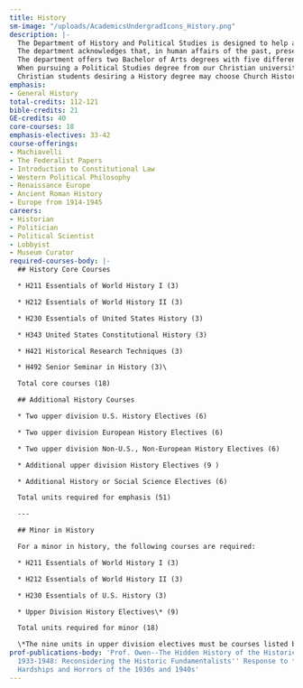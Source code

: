 ```yaml
---
title: History
sm-image: "/uploads/AcademicsUndergradIcons_History.png"
description: |-
  The Department of History and Political Studies is designed to help all students develop an understanding of the complex factors that have produced the civilizations of the present and also aid students in becoming responsible Christian citizens. Especially because of our emphasis on systematic research and analysis, the History and Political Studies majors receive instruction in preparing for careers in education, business, government service, public relations, or library work, as well as graduate study in law, theology, history, or political science.
  The department acknowledges that, in human affairs of the past, present and future, God is sovereign. With that foundational truth, students are aided in developing Christian philosophies of history and politics as parts of an overarching biblically-based world view.
  The department offers two Bachelor of Arts degrees with five different areas of emphasis. Every course should help students integrate Christian faith and the academic fields.
  When pursuing a Political Studies degree from our Christian university in California students may choose from three available emphases: American Politics, Constitutional Law, or Political Theory. Although a capable person can get into law school with almost any major, the Constitutional Law emphasis constitutes excellent preparation for law school.
  Christian students desiring a History degree may choose Church History or General History. Anyone seeking a History major and planning to attend seminary should choose the Church History emphasis. Anyone wanting to teach history should read the following paragraphs carefully.
emphasis:
- General History
total-credits: 112-121
bible-credits: 21
GE-credits: 40
core-courses: 18
emphasis-electives: 33-42
course-offerings:
- Machiavelli
- The Federalist Papers
- Introduction to Constitutional Law
- Western Political Philosophy
- Renaissance Europe
- Ancient Roman History
- Europe from 1914-1945
careers:
- Historian
- Politician
- Political Scientist
- Lobbyist
- Museum Curator
required-courses-body: |-
  ## History Core Courses

  * H211 Essentials of World History I (3)

  * H212 Essentials of World History II (3)

  * H230 Essentials of United States History (3)

  * H343 United States Constitutional History (3)

  * H421 Historical Research Techniques (3)

  * H492 Senior Seminar in History (3)\

  Total core courses (18)

  ## Additional History Courses

  * Two upper division U.S. History Electives (6)

  * Two upper division European History Electives (6)

  * Two upper division Non-U.S., Non-European History Electives (6)

  * Additional upper division History Electives (9 )

  * Additional History or Social Science Electives (6)

  Total units required for emphasis (51)

  ---

  ## Minor in History

  For a minor in history, the following courses are required:

  * H211 Essentials of World History I (3)

  * H212 Essentials of World History II (3)

  * H230 Essentials of U.S. History (3)

  * Upper Division History Electives\* (9)

  Total units required for minor (18)

  \*The nine units in upper division electives must be courses listed by the TMU History Department (or IBEX course offerings that are clearly history courses). Courses that do not begin with an H, taken with other departments, will not count.
prof-publications-body: 'Prof. Owen--The Hidden History of the Historic Fundamentalists
  1933-1948: Reconsidering the Historic Fundamentalists'' Response to the Upheavals,
  Hardships and Horrors of the 1930s and 1940s'
---
```


